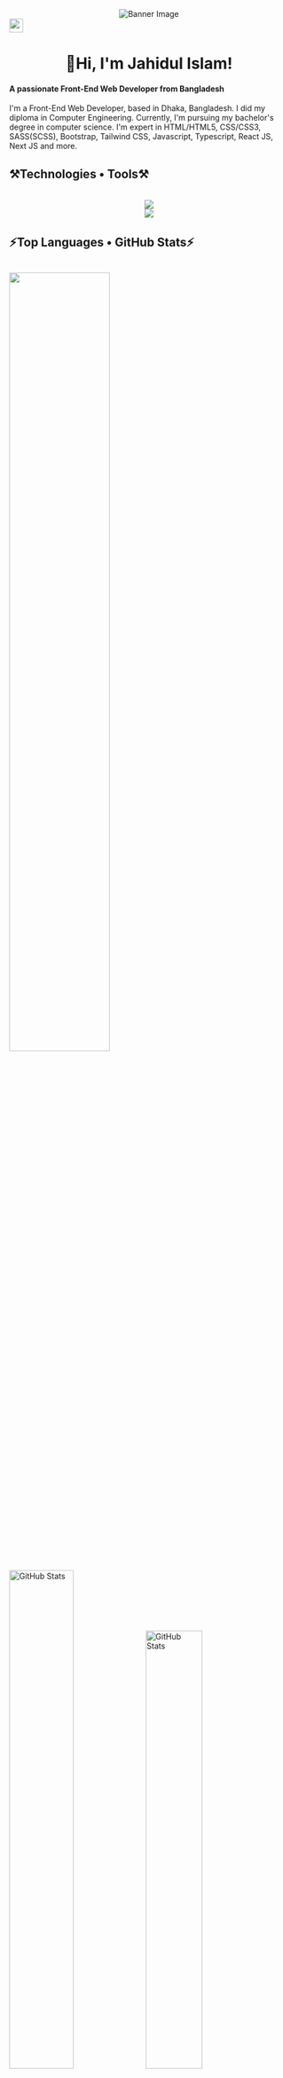 <div id="header" align="center">
    <img src="https://i.ibb.co/ZfvsVYh/Main-Git-Hub.png" alt="Banner Image">
</div>

<div>
  <a href="https://www.linkedin.com/in/devjahidulislam">
    <img src="https://img.shields.io/badge/linkedin-%230077B5.svg?&style=for-the-badge&logo=linkedin&logoColor=white" height=25>
  </a> 
</div>

<h1 align="center">👋Hi, I'm Jahidul Islam!</h1>

<div>
<h4 align="left">A passionate Front-End Web Developer from Bangladesh</h4>
<p>
  I'm a Front-End Web Developer, based in Dhaka, Bangladesh. I did my diploma in Computer Engineering. Currently, I'm pursuing my bachelor's degree in computer science. I'm expert in HTML/HTML5, CSS/CSS3, SASS(SCSS), Bootstrap, Tailwind CSS, Javascript, Typescript, React JS, Next JS and more.
</p>  
</div>

<h2 align="left">⚒️Technologies • Tools⚒️</h2>
<br/>
<div align="center">
    <img src="https://skillicons.dev/icons?i=html,css,sass,bootstrap,tailwind,javascript,typescript,react,nextjs,jest,firebase" />
  <br/>
    <img src="https://skillicons.dev/icons?i=vscode,git,github,photoshop,xd,figma,vite" /><br>
</div>

<h2 align="left">⚡Top Languages • GitHub Stats⚡</h2>
<br/>
<div>
  <img width="60%" src="https://github-readme-stats.vercel.app/api/top-langs/?username=jahid-sourav&layout=compact&theme=github_dark">
  <br/>
  <img width="48%" src="https://github-readme-streak-stats.herokuapp.com/?user=jahid-sourav&theme=dark" alt="GitHub Stats">
  <img width="45%" src="https://github-readme-stats.vercel.app/api?username=jahid-sourav&amp;show_icons=true&theme=gotham" alt="GitHub Stats">
</div>

<br/>

<!--
**jahid-sourav/jahid-sourav** is a ✨ _special_ ✨ repository because its `README.md` (this file) appears on your GitHub profile.

Here are some ideas to get you started:

- 🔭 I’m currently working on ...
- 🌱 I’m currently learning ...
- 👯 I’m looking to collaborate on ...
- 🤔 I’m looking for help with ...
- 💬 Ask me about ...
- 📫 How to reach me: ...
- 😄 Pronouns: ...
- ⚡ Fun fact: ...
-->
